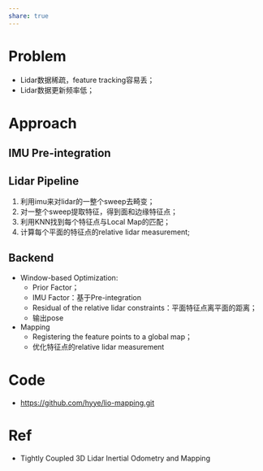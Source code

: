 ```yaml
---
share: true
---
```


# Problem

- Lidar数据稀疏，feature tracking容易丢；
- Lidar数据更新频率低；

# Approach

## IMU Pre-integration

## Lidar Pipeline

1. 利用imu来对lidar的一整个sweep去畸变；
2. 对一整个sweep提取特征，得到面和边缘特征点；
3. 利用KNN找到每个特征点与Local Map的匹配；
4. 计算每个平面的特征点的relative lidar measurement;

## Backend

- Window-based Optimization:
	- Prior Factor；
	- IMU Factor：基于Pre-integration 
	- Residual of the relative lidar constraints：平面特征点离平面的距离；
	- 输出pose
- Mapping
	- Registering the feature points to a global map；
	- 优化特征点的relative lidar measurement


# Code

- https://github.com/hyye/lio-mapping.git

# Ref

- Tightly Coupled 3D Lidar Inertial Odometry and Mapping